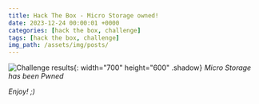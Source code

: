 ```yaml
---
title: Hack The Box - Micro Storage owned!
date: 2023-12-24 00:00:01 +0000
categories: [hack the box, challenge]
tags: [hack the box, challenge]
img_path: /assets/img/posts/
---
```


![Challenge results](htb-micro-storage-owned.png){: width="700" height="600" .shadow}
_Micro Storage has been Pwned_

_Enjoy! ;)_
